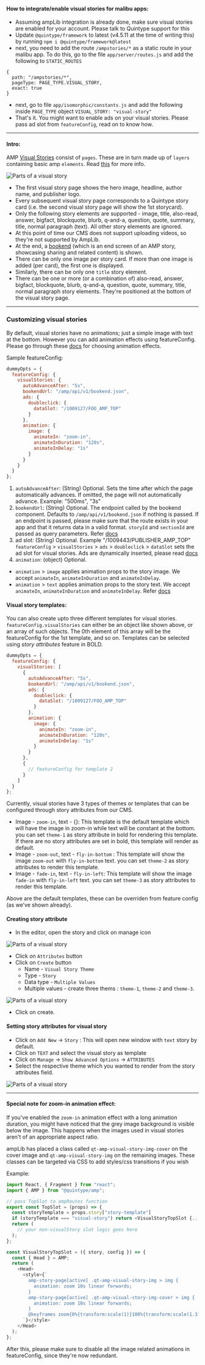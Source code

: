 #### How to integrate/enable visual stories for malibu apps:

- Assuming ampLib integration is already done, make sure visual stories are enabled for your account. Please talk to Quintype support for this
- Update `@quintype/framework` to latest (v4.5.11 at the time of writing this) by running `npm i @quintype/framework@latest`
- next, you need to add the route `/ampstories/*` as a static route in your malibu app.
  To do this, go to the file `app/server/routes.js` and add the following to `STATIC_ROUTES`

```
{
  path: "/ampstories/*",
  pageType: PAGE_TYPE.VISUAL_STORY,
  exact: true
}
```

- next, go to file `app/isomorphic/constants.js` and add the following inside `PAGE_TYPE` object `VISUAL_STORY: "visual-story"`
- That's it. You might want to enable ads on your visual stories. Please pass ad slot from `featureConfig`, read on to know how.

<hr />

#### Intro:

AMP [Visual Stories](https://amp.dev/about/stories/) consist of `pages`. These are in turn made up of `layers` containing basic amp `elements`. Read [this](https://amp.dev/documentation/guides-and-tutorials/start/visual_story/parts_of_story/?format=stories) for more info.

<img src="./visual-stories/visual_story_parts.png" alt="Parts of a visual story">

- The first visual story page shows the hero image, headline, author name, and publisher logo.
- Every subsequent visual story page corresponds to a Quintype story card (i.e. the second visual story page will show the 1st storycard).
- Only the following story elements are supported - image, title, also-read, answer, bigfact, blockquote, blurb, q-and-a, question, quote, summary, title, normal paragraph (text). All other story elements are ignored.
- At this point of time our CMS does not support uploading videos, so they're not supported by AmpLib.
- At the end, a [bookend](https://amp.dev/documentation/components/amp-story-bookend/?format=stories) (which is an end screen of an AMP story, showcasing sharing and related content) is shown.
- There can be only one image per story card. If more than one image is added (per card), the first one is displayed.
- Similarly, there can be only one `title` story element.
- There can be one or more (or a combination of) also-read, answer, bigfact, blockquote, blurb, q-and-a, question, quote, summary, title, normal paragraph story elements. They're positioned at the bottom of the visual story page.

<hr />

### Customizing visual stories

By default, visual stories have no animations; just a simple image with text at the bottom. However you can add animation effects using featureConfig. Please go through these [docs](https://amp.dev/documentation/guides-and-tutorials/start/visual_story/animating_elements/?format=stories) for choosing animation effects.

Sample featureConfig:

```js
dummyOpts = {
  featureConfig: {
    visualStories: {
      autoAdvanceAfter: "5s",
      bookendUrl: "/amp/api/v1/bookend.json",
      ads: {
        doubleclick: {
          dataSlot: "/1009127/FOO_AMP_TOP"
        }
      },
      animation: {
        image: {
          animateIn: "zoom-in",
          animateInDuration: "120s",
          animateInDelay: "1s"
        }
      }
    }
  }
};
```

1. `autoAdvanceAfter`: (String) Optional. Sets the time after which the page automatically advances. If omitted, the page will not automatically advance. Example: "500ms", "3s"
2. `bookendUrl`: (String) Optional. The endpoint called by the bookend component. Defaults to `/amp/api/v1/bookend.json` if nothing is passed. If an endpoint is passed, please make sure that the route exists in your app and that it returns data in a valid format. `storyId` and `sectionId` are passed as query parameters. Refer [docs](https://amp.dev/documentation/components/amp-story-bookend/?format=stories)
3. ad slot: (String) Optional. Example "/1009443/PUBLISHER_AMP_TOP" `featureConfig` > `visualStories` > `ads` > `doubleclick` > `dataSlot` sets the ad slot for visual stories. Ads are dynamically inserted, please read [docs](https://amp.dev/documentation/components/amp-story-auto-ads/?format=stories)
4. `animation`: (object) Optional.

- `animation` > `image` applies animation props to the story image. We accept `animateIn`, `animateInDuration` and `animateInDelay`.
- `animation` > `text` applies animation props to the story text. We accept `animateIn`, `animateInDuration` and `animateInDelay`. Refer [docs](https://amp.dev/documentation/guides-and-tutorials/start/visual_story/animating_elements/?format=stories)

#### Visual story templates:

You can also create upto three different templates for visual stories. `featureConfig.visualStories` can either be an object like shown above, or an array of such objects. The 0th element of this array will be the featureConfig for the 1st template, and so on. Templates can be selected using _story attributes_ feature in BOLD.

```js
dummyOpts = {
  featureConfig: {
    visualStories: [
      {
        autoAdvanceAfter: "5s",
        bookendUrl: "/amp/api/v1/bookend.json",
        ads: {
          doubleclick: {
            dataSlot: "/1009127/FOO_AMP_TOP"
          }
        },
        animation: {
          image: {
            animateIn: "zoom-in",
            animateInDuration: "120s",
            animateInDelay: "1s"
          }
        }
      },
      {
        // featureConfig for template 2
      }
    ]
  }
};
```

Currently, visual stories have 3 types of themes or templates that can be configured through story attributes from our CMS.

- Image - `zoom-in`, text - {}: This template is the default template which will have the image in zoom-in while text will be constant at the bottom. you can set `theme-1` as story attribute in bold for rendering this template. If there are no story attributes are set in bold, this template will render as default.
- Image - `zoom-out`, text - `fly-in-bottom` : This template will show the image `zoom-out` with `fly-in-bottom` text. you can set `theme-2` as story attributes to render this template.
- Image - `fade-in`, text - `fly-in-left`: This template will show the image `fade-in` with `fly-in-left` text. you can set `theme-3` as story attributes to render this template.

Above are the default templates, these can be overriden from feature config (as we’ve shown already).
#### Creating story attribute

- In the editor, open the story and click on manage icon

<img src="./visual-stories/manage.png" alt="Parts of a visual story">

- Click on `Attributes` button
- Click on `Create` button
  - Name - `Visual Story Theme`
  - Type - `Story`
  - Data type - `Multiple Values`
  - Multiple values - create three thems : `theme-1`, `theme-2` and `theme-3`.

<img src="./visual-stories/story-attribute-create.png" alt="Parts of a visual story">

- Click on create.

#### Setting story attributes for visual story

- Click on `Add New` -> `Story` : This will open new window with `text` story by default.
- Click on `TEXT` and select the visual story as template
- Click on `Manage` -> `Show Advanced Options` -> `ATTRIBUTES`
- Select the respective theme which you wanted to render from the story attributes field.

<img src="./visual-stories/visual-story.png" alt="Parts of a visual story">

<hr />

#### Special note for zoom-in animation effect:

If you've enabled the `zoom-in` animation effect with a long animation duration, you might have noticed that the grey image background is visible below the image.
This happens when the images used in visual stories aren't of an appropriate aspect ratio.

ampLib has placed a class called `qt-amp-visual-story-img-cover` on the cover image and `qt-amp-visual-story-img` on the remaining images. These classes can be targeted via CSS to add styles/css transitions if you wish

Example:

```js
import React, { Fragment } from "react";
import { AMP } from "@quintype/amp";

// pass TopSlot to ampRoutes function
export const TopSlot = (props) => {
  const storyTemplate = props.story["story-template"]
  if (storyTemplate === "visual-story") return <VisualStoryTopSlot {...props} />
  return (
    // your non-visualStory slot logic goes here
  );
};

const VisualStoryTopSlot = ({ story, config }) => {
  const { Head } = AMP;
  return (
    <Head>
      <style>{`
        amp-story-page[active] .qt-amp-visual-story-img > img {
          animation: zoom 10s linear forwards;
        }
        amp-story-page[active] .qt-amp-visual-story-img-cover > img {
          animation: zoom 10s linear forwards;
        }
        @keyframes zoom{0%{transform:scale(1)}100%{transform:scale(1.3)}}
      `}</style>
    </Head>
  );
};
```

After this, please make sure to disable all the image related animations in featureConfig, since they're now redundant.
